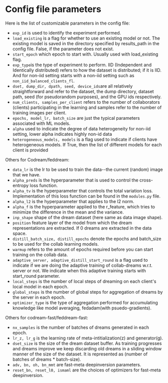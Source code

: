 # Config file parameters
Here is the list of customizable parameters in the config file:  
* ```exp_id``` is used to identify the experiment performed.   
* ```load_existing``` is a flag for whether to use an existing model or not. The existing model is saved in the directory specified by results_path in the config file. False, if the parameter does not exist.  
* ```start_epoch``` which epoch to start with. Usually used with load_existing flag.   
* ```exp_type```is the type of experiment to perform. IID (Independent and Identically distributed) refers to how the dataset is distributed; if it is IID. And for non-iid setting starts with a non-iid setting such as ```non_iid_balanced_clients_fl```.  
* ```dset, dump_dir, dpath, seed, device_ids```are all relatively straightforward and refer to the dataset, the dump directory, dataset path, seed (for pseudorandom purposes), and the GPU ids respectively.    
* ```num_clients, samples_per_client``` refers to the number of collaborators (clients) participating in the learning and samples refer to the number of training images per client.    
* ```epochs, model_lr, batch_size``` are just the typical parameters associated with ML models.   
* ```alpha``` used to indicate the degree of data heterogeneity for non-iid setting, lower alpha indicates highly non-id data  
* ```heterogeneous_models, models```  is a flag used to indicate if clients have heterogeneous models. If True, then the list of different models for each client is provided  

Others for Codream/feddream:  
* ```data_lr``` is the lr to be used to train the data--the current (random) image that we have.  
* ```alpha_preds``` is the hyperparameter that is used to control the cross-entropy loss function.   
* ```alpha_tv``` is the hyperparameter that controls the total variation loss. Implementation of this loss function can be found in the ```modules.py``` file.      
* ```alpha_l2``` is the hyperparameter that applies to the l2 norm.      
* ```alpha_f``` is the hyperparameter applied to the r_feature, which tries to minimize the difference in the mean and the variance.   
* ```inp_shape``` shape of the dream dataset (here same as data image shape).
* ```position``` feature layer of the model from which the dream representations are extracted. If 0 dreams are extracted in the data space.
* ```distill_batch_size, distill_epochs``` denote the epochs and batch_size to be used for the collab learning models.  
* ```warmup``` refers to the amount of epochs required before you can start training on the collab data.  
* ```adaptive_server, adaptive_distill_start_round``` is a flag used to indicate if we are doing the adaptive training of collab-dreams w.r.t. server or not. We indicate when this adaptive training starts with start_round parameter.
* ```local_steps``` is the number of local steps of dreaming on each client's local model in each epoch.  
* ```global_steps``` is the number of global steps for aggregation of dreams by the server in each epoch.  
* ```optimizer_type``` is the type of aggregation performed for accumulating knowledge like model averaging, fedadam(with psuedo-gradients).   

Others for codream-fast/feddream-fast:
* ```nx_samples``` is the number of batches of dreams generated in each epoch.  
* ```lr_z, lr_g```  is the learning rate of meta-intitialization(z) and generator(g).  
* ```dset_size``` is the size of the dream dataset buffer. As training progresses and dreams improve we keep discarding old dreams in a sliding window manner of the size of the dataset. It is represented as (number of batches of dreams * batch-size).  
* ```adv, bn, oh, bn_mmt``` are fast-meta deepinversion parameters.    
* ```reset_bn, reset_l0, ismaml```  are the choices of optimizers for fast-meta deepinversion.
